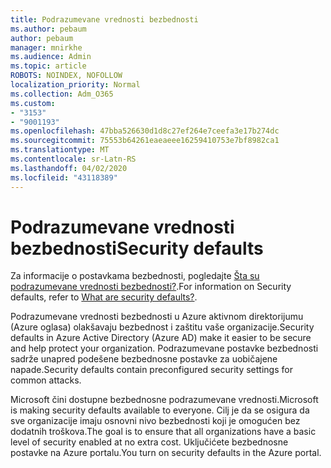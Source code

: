 ```yaml
---
title: Podrazumevane vrednosti bezbednosti
ms.author: pebaum
author: pebaum
manager: mnirkhe
ms.audience: Admin
ms.topic: article
ROBOTS: NOINDEX, NOFOLLOW
localization_priority: Normal
ms.collection: Adm_O365
ms.custom:
- "3153"
- "9001193"
ms.openlocfilehash: 47bba526630d1d8c27ef264e7ceefa3e17b274dc
ms.sourcegitcommit: 75553b64261eaeaeee16259410753e7bf8982ca1
ms.translationtype: MT
ms.contentlocale: sr-Latn-RS
ms.lasthandoff: 04/02/2020
ms.locfileid: "43118389"
---
```

# <a name="security-defaults"></a><span data-ttu-id="acdc7-102">Podrazumevane vrednosti bezbednosti</span><span class="sxs-lookup"><span data-stu-id="acdc7-102">Security defaults</span></span>

<span data-ttu-id="acdc7-103">Za informacije o postavkama bezbednosti, pogledajte [Šta su podrazumevane vrednosti bezbednosti?](https://docs.microsoft.com/azure/active-directory/conditional-access/concept-conditional-access-security-defaults).</span><span class="sxs-lookup"><span data-stu-id="acdc7-103">For information on Security defaults, refer to [What are security defaults?](https://docs.microsoft.com/azure/active-directory/conditional-access/concept-conditional-access-security-defaults).</span></span>

<span data-ttu-id="acdc7-104">Podrazumevane vrednosti bezbednosti u Azure aktivnom direktorijumu (Azure oglasa) olakšavaju bezbednost i zaštitu vaše organizacije.</span><span class="sxs-lookup"><span data-stu-id="acdc7-104">Security defaults in Azure Active Directory (Azure AD) make it easier to be secure and help protect your organization.</span></span> <span data-ttu-id="acdc7-105">Podrazumevane postavke bezbednosti sadrže unapred podešene bezbednosne postavke za uobičajene napade.</span><span class="sxs-lookup"><span data-stu-id="acdc7-105">Security defaults contain preconfigured security settings for common attacks.</span></span>

<span data-ttu-id="acdc7-106">Microsoft čini dostupne bezbednosne podrazumevane vrednosti.</span><span class="sxs-lookup"><span data-stu-id="acdc7-106">Microsoft is making security defaults available to everyone.</span></span> <span data-ttu-id="acdc7-107">Cilj je da se osigura da sve organizacije imaju osnovni nivo bezbednosti koji je omogućen bez dodatnih troškova.</span><span class="sxs-lookup"><span data-stu-id="acdc7-107">The goal is to ensure that all organizations have a basic level of security enabled at no extra cost.</span></span> <span data-ttu-id="acdc7-108">Uključićete bezbednosne postavke na Azure portalu.</span><span class="sxs-lookup"><span data-stu-id="acdc7-108">You turn on security defaults in the Azure portal.</span></span>
